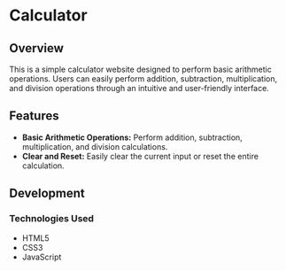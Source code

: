 # Calculator

## Overview

This is a simple calculator website designed to perform basic arithmetic operations. Users can easily perform addition, subtraction, multiplication, and division operations through an intuitive and user-friendly interface.

## Features

- **Basic Arithmetic Operations:** Perform addition, subtraction, multiplication, and division calculations.
- **Clear and Reset:** Easily clear the current input or reset the entire calculation.

## Development

### Technologies Used

- HTML5
- CSS3
- JavaScript
